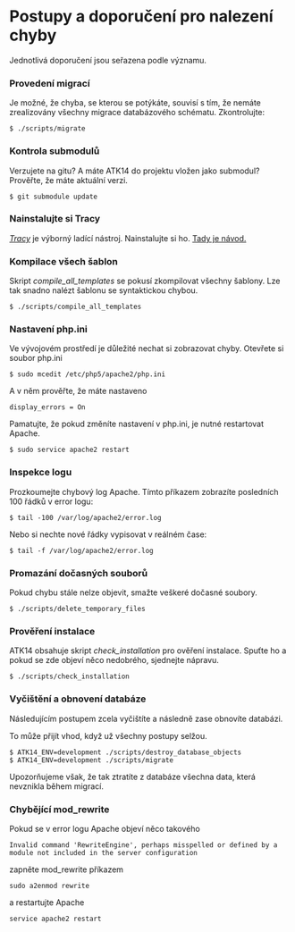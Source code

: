 Postupy a doporučení pro nalezení chyby
=======================================

Jednotlivá doporučení jsou seřazena podle významu.

### Provedení migrací

Je možné, že chyba, se kterou se potýkáte, souvisí s tím, že nemáte zrealizovány všechny migrace databázového schématu. Zkontrolujte:

	$ ./scripts/migrate

### Kontrola submodulů

Verzujete na gitu? A máte ATK14 do projektu vložen jako submodul? Prověřte, že máte aktuální verzi.

	$ git submodule update

### Nainstalujte si Tracy

[_Tracy_](https://tracy.nette.org/) je výborný ladící nástroj. Nainstalujte si ho. [Tady je návod.](http://forum.atk14.net/cs/topics/detail/?id=100)

### Kompilace všech šablon

Skript _compile\_all\_templates_ se pokusí zkompilovat všechny šablony. Lze tak snadno nalézt šablonu se syntaktickou chybou.

	$ ./scripts/compile_all_templates

### Nastavení php.ini

Ve vývojovém prostředí je důležité nechat si zobrazovat chyby. Otevřete si soubor php.ini

	$ sudo mcedit /etc/php5/apache2/php.ini

A v něm prověřte, že máte nastaveno 

	display_errors = On

Pamatujte, že pokud změníte nastavení v php.ini, je nutné restartovat Apache.

	$ sudo service apache2 restart

### Inspekce logu

Prozkoumejte chybový log Apache. Tímto příkazem zobrazíte posledních 100 řádků v error logu:

	$ tail -100 /var/log/apache2/error.log

Nebo si nechte nové řádky vypisovat v reálném čase:

	$ tail -f /var/log/apache2/error.log

### Promazání dočasných souborů

Pokud chybu stále nelze objevit, smažte veškeré dočasné soubory.

	$ ./scripts/delete_temporary_files

### Prověření instalace

ATK14 obsahuje skript _check\_installation_ pro ověření instalace. Spuťte ho a pokud se zde objeví něco nedobrého, sjednejte nápravu.

	$ ./scripts/check_installation

### Vyčištění a obnovení databáze

Následujícím postupem zcela vyčištíte a následně zase obnovíte databázi.

To může přijít vhod, když už všechny postupy selžou.

	$ ATK14_ENV=development ./scripts/destroy_database_objects
	$ ATK14_ENV=development ./scripts/migrate

Upozorňujeme však, že tak ztratíte z databáze všechna data, která nevznikla během migrací.

### Chybějící mod_rewrite

Pokud se v error logu Apache objeví něco takového

    Invalid command 'RewriteEngine', perhaps misspelled or defined by a module not included in the server configuration

zapněte mod_rewrite příkazem

    sudo a2enmod rewrite

a restartujte Apache

    service apache2 restart	

